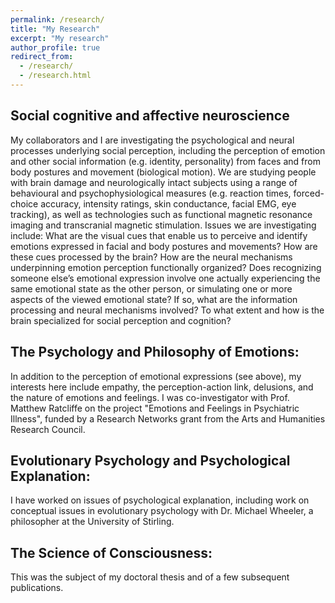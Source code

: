 ```yaml
---
permalink: /research/
title: "My Research" 
excerpt: "My research"
author_profile: true
redirect_from: 
  - /research/
  - /research.html
---
```


## Social cognitive and affective neuroscience
My collaborators and I are investigating the psychological and neural processes underlying social perception, including the perception of emotion and other social information (e.g. identity, personality) from faces and from body postures and movement (biological motion). We are studying people with brain damage and neurologically intact subjects using a range of behavioural and psychophysiological measures (e.g. reaction times, forced-choice accuracy, intensity ratings, skin conductance, facial EMG, eye tracking), as well as technologies such as functional magnetic resonance imaging and transcranial magnetic stimulation. Issues we are investigating include: What are the visual cues that enable us to perceive and identify emotions expressed in facial and body postures and movements? How are these cues processed by the brain? How are the neural mechanisms underpinning emotion perception functionally organized? Does recognizing someone else’s emotional expression involve one actually experiencing the same emotional state as the other person, or simulating one or more aspects of the viewed emotional state? If so, what are the information processing and neural mechanisms involved? To what extent and how is the brain specialized for social perception and cognition? 

## The Psychology and Philosophy of Emotions:
In addition to the perception of emotional expressions (see above), my interests here include empathy, the perception-action link, delusions, and the nature of emotions and feelings. I was co-investigator with Prof. Matthew Ratcliffe on the project "Emotions and Feelings in Psychiatric Illness",  funded by a Research Networks grant from the Arts and Humanities Research Council.
## Evolutionary Psychology and Psychological Explanation: 
I have worked on issues of psychological explanation, including work on conceptual issues in evolutionary psychology with Dr. Michael Wheeler, a philosopher at the University of Stirling. 
## The Science of Consciousness:
This was the subject of my doctoral thesis and of a few subsequent publications.

